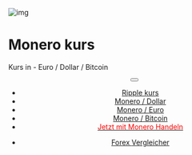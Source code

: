 ﻿<div class="jumbotron" markdown="1">

![img]({{img-url}}monero-kurz-logo.png)

# Monero kurs

Kurs in - Euro / Dollar / Bitcoin


</div>
<header class="navbar navbar-static-top navbar-inverse navbar-sticky" id="top" role="banner">
  <div class="container">
    <div class="navbar-header">
      <button class="navbar-toggle collapsed" type="button" data-toggle="collapse" data-target=".navbar-collapse">
        <span class="icon-bar"></span>
        <span class="icon-bar"></span>
        <span class="icon-bar"></span>
      </button>
    </div>
    <nav class="navbar-collapse collapse" role="navigation" style="height: 1px;" id="scrollpsy">
      <ul class="nav navbar-nav">
        <li class="active">
          <a href="#top">Ripple <span class="hidden-sm">kurs</span></a>
        </li>
        <li>
          <a href="#section-1">Monero / Dollar</a>
        </li>
        <li>
          <a href="#section-2">Monero / Euro</a>
        </li>
        <li>
          <a href="#section-3">Monero / Bitcoin</a>
        </li>
          <li>
          <a href="http://blog.forexsrovnavac.cz/cryptode"><span style="color: red;">Jetzt mit Monero Handeln</span></a>
        </li>
        </ul>
      <ul class="nav navbar-nav navbar-right">
        <li>
          <a href="{{url}}">Forex <i class="fa fa-bar-chart-o"></i> Vergleicher</a>
          </ul>
        </li>
      </ul>
    </nav>
  </div>
</header>